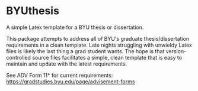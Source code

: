 # BYUthesis
A simple Latex template for a BYU thesis or dissertation.

This package attempts to address all of BYU's graduate thesis/dissertation requirements in a clean template. Late nights struggling with unwieldy Latex files is likely the last thing a grad student wants. The hope is that version-controlled source files facilitates a simple, clean template that is easy to maintain and update with the latest requirements.

See ADV Form 11* for current requirements: https://gradstudies.byu.edu/page/advisement-forms 
